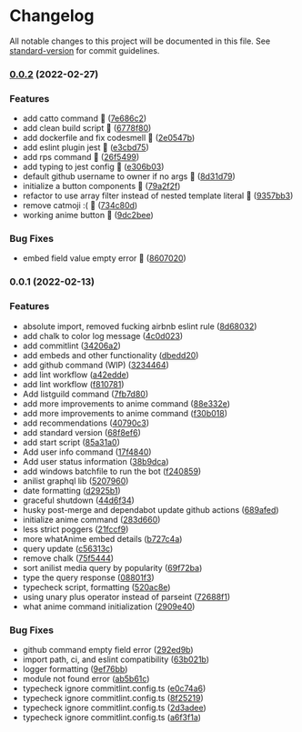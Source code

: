# Changelog

All notable changes to this project will be documented in this file. See [standard-version](https://github.com/conventional-changelog/standard-version) for commit guidelines.

### [0.0.2](https://github.com/LordRonz/pog-bot/compare/v0.0.1...v0.0.2) (2022-02-27)

### Features

- add catto command :rocket: ([7e686c2](https://github.com/LordRonz/pog-bot/commit/7e686c2ac46449bdc3f1b96de8e7152711e38816))
- add clean build script :rocket: ([6778f80](https://github.com/LordRonz/pog-bot/commit/6778f80a441d76634794f1fb6836d1be852f4bcb))
- add dockerfile and fix codesmell :rocket: ([2e0547b](https://github.com/LordRonz/pog-bot/commit/2e0547bad3a408605b618135234d71a72bfc32f9))
- add eslint plugin jest :rocket: ([e3cbd75](https://github.com/LordRonz/pog-bot/commit/e3cbd751c7ee38a215143cf83394f1eb8315f621))
- add rps command :rocket: ([26f5499](https://github.com/LordRonz/pog-bot/commit/26f5499ca3d9dad65dde52f55412a7d9fd6ad49f))
- add typing to jest config :rocket: ([e306b03](https://github.com/LordRonz/pog-bot/commit/e306b03e350b71bc0e9ba09246df3159b82da4eb))
- default github username to owner if no args :rocket: ([8d31d79](https://github.com/LordRonz/pog-bot/commit/8d31d79d5c96dbc7ffec16d8d49835b7e465ff7b))
- initialize a button components :rocket: ([79a2f2f](https://github.com/LordRonz/pog-bot/commit/79a2f2fbaa0a0366625cdd9c2278fe35b8fbc2b6))
- refactor to use array filter instead of nested template literal :rocket: ([9357bb3](https://github.com/LordRonz/pog-bot/commit/9357bb32e71772b41394aaf775bb93a60334547e))
- remove catmoji :( :rocket: ([734c80d](https://github.com/LordRonz/pog-bot/commit/734c80dc71630f330fa24bdac252d7c46153647d))
- working anime button :rocket: ([9dc2bee](https://github.com/LordRonz/pog-bot/commit/9dc2bee93c756aa6d396ea732fd33b6dfad4676e))

### Bug Fixes

- embed field value empty error :rocket: ([8607020](https://github.com/LordRonz/pog-bot/commit/86070207a8b1853364718376501e6239720dc26b))

### 0.0.1 (2022-02-13)

### Features

- absolute import, removed fucking airbnb eslint rule ([8d68032](https://github.com/LordRonz/pog-bot/commit/8d6803263df6e381e3857dcba499293a72b9aec0))
- add chalk to color log message ([4c0d023](https://github.com/LordRonz/pog-bot/commit/4c0d023da6351f165507b939c02ce695260977c4))
- add commitlint ([34206a2](https://github.com/LordRonz/pog-bot/commit/34206a2eabc5d5a3029c2c06d2595816cd8c7b6e))
- add embeds and other functionality ([dbedd20](https://github.com/LordRonz/pog-bot/commit/dbedd206d39145aad774d1929eb5a1ee0a48abc9))
- add github command (WIP) ([3234464](https://github.com/LordRonz/pog-bot/commit/32344641d048830ebf1f17b5ff3251ebc7cb449b))
- add lint workflow ([a42edde](https://github.com/LordRonz/pog-bot/commit/a42eddedc47d3f553b021ccfc2649832eb39985a))
- add lint workflow ([f810781](https://github.com/LordRonz/pog-bot/commit/f810781186488146ba6b8ecbb64f7cc565d529cf))
- Add listguild command ([7fb7d80](https://github.com/LordRonz/pog-bot/commit/7fb7d80bb66188ea0ef2f5dd1592f49821288ddd))
- add more improvements to anime command ([88e332e](https://github.com/LordRonz/pog-bot/commit/88e332ec7cfffc8ec649935b35eeeee92d8a4162))
- add more improvements to anime command ([f30b018](https://github.com/LordRonz/pog-bot/commit/f30b0186b60ddc1cbb7abd559234ec1e640ebb19))
- add recommendations ([40790c3](https://github.com/LordRonz/pog-bot/commit/40790c30c84b486677e1b706d6c20eb5ea9e4da6))
- add standard version ([68f8ef6](https://github.com/LordRonz/pog-bot/commit/68f8ef6d348f611e74f6f18987df0568cb070807))
- add start script ([85a31a0](https://github.com/LordRonz/pog-bot/commit/85a31a04857776a0d7509fc5d15189a5914f72e6))
- Add user info command ([17f4840](https://github.com/LordRonz/pog-bot/commit/17f484099d271abca370abbf0d42dcb6430787b8))
- Add user status information ([38b9dca](https://github.com/LordRonz/pog-bot/commit/38b9dca623473efecca51765c5ef7cb7809c9396))
- add windows batchfile to run the bot ([f240859](https://github.com/LordRonz/pog-bot/commit/f240859b54b98aebe634a722306421d2227024b7))
- anilist graphql lib ([5207960](https://github.com/LordRonz/pog-bot/commit/5207960b5427a09386407d0e187a5dbe72e6e563))
- date formatting ([d2925b1](https://github.com/LordRonz/pog-bot/commit/d2925b1a89b31981d77f40c4d925ec6aafc6c39c))
- graceful shutdown ([44d6f34](https://github.com/LordRonz/pog-bot/commit/44d6f345930e1c47b321650cd672d130a3906176))
- husky post-merge and dependabot update github actions ([689afed](https://github.com/LordRonz/pog-bot/commit/689afedb48a83d62e15e43d5c8b4c1d87ea189bc))
- initialize anime command ([283d660](https://github.com/LordRonz/pog-bot/commit/283d660ee9d0a163d21e128192170b347a6005f7))
- less strict poggers ([21fccf9](https://github.com/LordRonz/pog-bot/commit/21fccf98f9c76a1643168cebab14c1fd6a23b458))
- more whatAnime embed details ([b727c4a](https://github.com/LordRonz/pog-bot/commit/b727c4a09203ad9db42fb8a66ab00108d4949d69))
- query update ([c56313c](https://github.com/LordRonz/pog-bot/commit/c56313c412f7101c82849463512ded3e70f851d9))
- remove chalk ([75f5444](https://github.com/LordRonz/pog-bot/commit/75f54442ca5bce7401005bc6ccbbc9fdda44319a))
- sort anilist media query by popularity ([69f72ba](https://github.com/LordRonz/pog-bot/commit/69f72ba9570e25693770ca6ada1f99229694fe03))
- type the query response ([08801f3](https://github.com/LordRonz/pog-bot/commit/08801f3269296558340e9b5192b9f0aa059834e1))
- typecheck script, formatting ([520ac8e](https://github.com/LordRonz/pog-bot/commit/520ac8e2538a2eae65414953863aafde72c85bae))
- using unary plus operator instead of parseint ([72688f1](https://github.com/LordRonz/pog-bot/commit/72688f15a3e2e9626cc0ed9ed83d6768df3bd5c9))
- what anime command initialization ([2909e40](https://github.com/LordRonz/pog-bot/commit/2909e4008367407914b0e5a2e884677719368838))

### Bug Fixes

- github command empty field error ([292ed9b](https://github.com/LordRonz/pog-bot/commit/292ed9b3e9427d38242254e7d9101ba2c8447cfe))
- import path, ci, and eslint compatibility ([63b021b](https://github.com/LordRonz/pog-bot/commit/63b021bcbfee92741edaaa7335463ab6a4f6c6be))
- logger formatting ([9ef76bb](https://github.com/LordRonz/pog-bot/commit/9ef76bbeb5c6630c8aa6f209c7b4a3a6e4ec5abb))
- module not found error ([ab5b61c](https://github.com/LordRonz/pog-bot/commit/ab5b61c40e135d30dc969e8beb3ff6a9f4277442))
- typecheck ignore commitlint.config.ts ([e0c74a6](https://github.com/LordRonz/pog-bot/commit/e0c74a6fdfb8b51dbbf86248177d82e11ba72493))
- typecheck ignore commitlint.config.ts ([8f25219](https://github.com/LordRonz/pog-bot/commit/8f2521926c6c1a437b03250dce99f59588c50a15))
- typecheck ignore commitlint.config.ts ([2d3adee](https://github.com/LordRonz/pog-bot/commit/2d3adee3bee5b1b19b1c2ef2b0a279f1857534d9))
- typecheck ignore commitlint.config.ts ([a6f3f1a](https://github.com/LordRonz/pog-bot/commit/a6f3f1a2753e32e49990a9ef10f5e368f28f7873))
